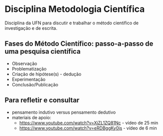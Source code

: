 # Disciplina Metodologia Científica

Disciplina da UFN para discutir e trabalhar o método científico de investigação e de escrita.

## Fases do Método Científico: passo-a-passo de uma pesquisa científica
  - Observação
  - Problematização
  - Criação de hipótese(s) - dedução
  - Experimentação
  - Conclusão/Publicação

## Para refletir e consultar
  - pensamento indutivo versus pensamento dedutivo
  - materiais de apoio:
    - https://www.youtube.com/watch?v=XjZL1ZQ81Nc - vídeo de 25 min
    - https://www.youtube.com/watch?v=eRDBggKy0js - vídeo de 6 min
